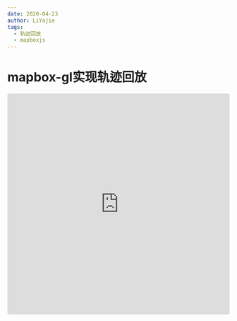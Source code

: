 ```yaml
---
date: 2020-04-23
author: LiYajie
tags:
  - 轨迹回放
  - mapboxjs
---
```

# mapbox-gl实现轨迹回放

<iframe
  src="https://codesandbox.io/embed/replaying-history-runing-data-15k1f?codemirror=1&hidenavigation=1&fontsize=14&&theme=dark&hidedevtools=1&view=preview"
  style="width:100%; height:500px; border:0; border-radius: 4px; overflow:hidden;"
  title="replaying-history-runing-data"
  allow="accelerometer; ambient-light-sensor; camera; encrypted-media; geolocation; gyroscope; hid; microphone; midi; payment; usb; vr"
  sandbox="allow-forms allow-modals allow-popups allow-presentation allow-same-origin allow-scripts"
></iframe>
